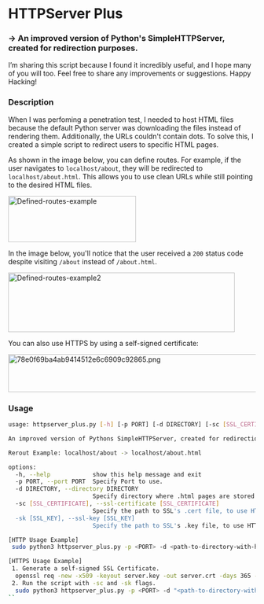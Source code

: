 # HTTPServer Plus
### -> An improved version of Python's SimpleHTTPServer, created for redirection purposes.
I’m sharing this script because I found it incredibly useful, and I hope many of you will too.
Feel free to share any improvements or suggestions. Happy Hacking!
### Description
When I was perfoming a penetration test, I needed to host HTML files because the default Python server was downloading the files instead of rendering them. Additionally, the URLs couldn't contain dots. To solve this, I created a simple script to redirect users to specific HTML pages.

As shown in the image below, you can define routes. For example, if the user navigates to `localhost/about`, they will be redirected to `localhost/about.html`. This allows you to use clean URLs while still pointing to the desired HTML files.

<img src="https://github.com/user-attachments/assets/afab892a-b772-4f14-a81c-c8b41ef24876" alt="Defined-routes-example" width="260" height="94">

In the image below, you'll notice that the user received a `200` status code despite visiting `/about` instead of `/about.html`.

<img src="https://github.com/user-attachments/assets/dfe0d09a-c7ab-4981-bcc3-6afb47817b62" alt="Defined-routes-example2" width="461" height="121">

You can also use HTTPS by using a self-signed certificate:

<img src="https://github.com/user-attachments/assets/2f3648a2-971c-441a-957d-1d6b30450c39" alt="78e0f69ba4ab9414512e6c6909c92865.png" width="712" height="77">

### Usage
```bash
usage: httpserver_plus.py [-h] [-p PORT] [-d DIRECTORY] [-sc [SSL_CERTIFICATE]] [-sk [SSL_KEY]]

An improved version of Pythons SimpleHTTPServer, created for redirection purposes.

Rerout Example: localhost/about -> localhost/about.html

options:
  -h, --help            show this help message and exit
  -p PORT, --port PORT  Specify Port to use.
  -d DIRECTORY, --directory DIRECTORY
                        Specify directory where .html pages are stored.
  -sc [SSL_CERTIFICATE], --ssl-certificate [SSL_CERTIFICATE]
                        Specify the path to SSL's .cert file, to use HTTPS.
  -sk [SSL_KEY], --ssl-key [SSL_KEY]
                        Specify the path to SSL's .key file, to use HTTPS.

[HTTP Usage Example]
 sudo python3 httpserver_plus.py -p <PORT> -d <path-to-directory-with-html-files>

[HTTPS Usage Example]
 1. Generate a self-signed SSL Certificate.
  openssl req -new -x509 -keyout server.key -out server.crt -days 365 -nodes
 2. Run the script with -sc and -sk flags.
  sudo python3 httpserver_plus.py -p <PORT> -d "<path-to-directory-with-html-files>" -sc "<path-to-server.crt-file>" -sk "<path-to-server.key-file>"
``
